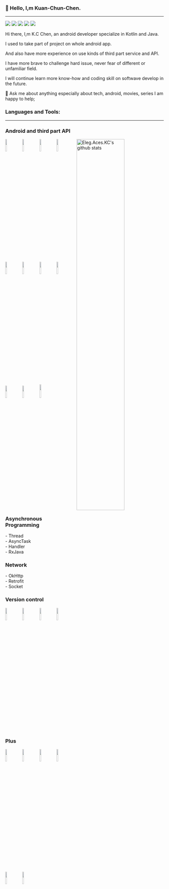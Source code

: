 ### 👋 Hello, I,m Kuan-Chun-Chen.
---
<p align="left">
<a href="https://www.linkedin.com/in/kuan-chun-chen-3b703216b/"><img src="https://img.shields.io/badge/linkedin-%230077B5.svg?&style=for-the-badge&logo=linkedin&logoColor=white"/></a>
<a href="https://github.com/KuanChunChen"><img src="https://img.shields.io/badge/github-%23000000.svg?&style=for-the-badge&logo=github&logoColor=white"/></a>
<a href="mailto:championneverstart@gmail.com"><img src="https://img.shields.io/badge/gmail-%23d44638.svg?&style=for-the-badge&logo=gmail&logoColor=white"/></a>
<a href="https://www.instagram.com/eleg.aces.kc/"><img src="https://img.shields.io/badge/instagram-%23FFFFFF.svg?&style=for-the-badge&logo=instagram"/></a>
<a href="https://elegant-access-kc.medium.com/android-kotlin-rxjava-%E9%80%B2%E9%9A%8E%E7%AF%87-rxjava-%E9%80%B2%E9%9A%8E%E7%94%A8%E6%B3%95-%E4%B8%80%E5%80%8Bextension-funcion%E5%AF%A6%E7%8F%BE%E6%89%80%E6%9C%89%E7%B6%B2%E8%B7%AF%E9%80%A3%E7%B7%9Atoken%E9%87%8D%E5%8F%96%E9%87%8D%E9%80%A3-f1c5311bb449"><img src="https://img.shields.io/badge/medium-%23000000.svg?&style=for-the-badge&logo=medium&logoColor=white"/></a>    

</p>

Hi there, I,m K.C Chen, an android developer specialize in Kotlin and Java.

I used to take part of project on whole android app.

And also have more experience on use kinds of third part service and API.

I have more brave to challenge hard issue, never fear of different or unfamiliar field.

I will continue learn more know-how and coding skill on softwave develop in the future.

💬 Ask me about anything especially about tech, android, movies, series I am happy to help;


### Languages and Tools:
---
<h3 align="left">Android and third part API</h3>
<p>
<img width="55%" align="right" alt="Eleg.Aces.KC's github stats" src="https://github-readme-stats.vercel.app/api?username=KuanChunChen&show_icons=true&hide_border=true" />
    
  </a>  
  <img width="10%" src="https://www.vectorlogo.zone/logos/android/android-ar21.svg">
    <img width="10%" src="https://www.vectorlogo.zone/logos/kotlinlang/kotlinlang-ar21.svg">
    <img width="10%" src="https://www.vectorlogo.zone/logos/java/java-ar21.svg">
    <img width="10%" src="https://www.vectorlogo.zone/logos/firebase/firebase-ar21.svg">
  <br />
    <img width="10%" src="https://www.vectorlogo.zone/logos/google_maps/google_maps-ar21.svg">
    <img width="10%" src="https://www.vectorlogo.zone/logos/google_admob/google_admob-ar21.svg">
    <img width="10%" src="https://www.vectorlogo.zone/logos/amazon_aws/amazon_aws-ar21.svg">
    <img width="10%" src="https://www.vectorlogo.zone/logos/amazon_awslambda/amazon_awslambda-ar21.svg">
    <br />  
    <img width="10%" src="https://www.vectorlogo.zone/logos/facebook/facebook-ar21.svg">
    <img width="10%" src="https://www.vectorlogo.zone/logos/huawei/huawei-ar21.svg">
    <img width="10%" height="43" src="https://logodix.com/logo/2116308.png"> 
    <br /> 
</p>

<h3 align="left">Asynchronous Programming</h3>
<p> - Thread <br/> 
    - AsyncTask <br/>  
    - Handler <br/> 
    - RxJava<br/> 
</p>
<h3 align="left">Network</h3>
<p> - OkHttp<br/> 
    - Retrofit<br/> 
    - Socket<br/> 
</p>

<h3 align="left">Version control</h3>
<p>

  </a>  
 <img width="10%" src="https://www.vectorlogo.zone/logos/git-scm/git-scm-ar21.svg">
    <img width="10%" src="https://www.vectorlogo.zone/logos/giteaio/giteaio-ar21.svg">
    <img width="10%" src="https://www.vectorlogo.zone/logos/gitlab/gitlab-ar21.svg">
    <img width="10%" src="https://www.vectorlogo.zone/logos/github/github-ar21.svg">
  <br />
</p>
   

<h3 align="left">Plus</h3>
<p>

  </a>  
 	<img width="10%" src="https://www.vectorlogo.zone/logos/linux/linux-ar21.svg">
    <img width="10%" src="https://www.vectorlogo.zone/logos/centos/centos-ar21.svg">
    <img width="10%" src="https://www.vectorlogo.zone/logos/mysql/mysql-ar21.svg">
    <img width="10%" src="https://www.vectorlogo.zone/logos/gnu_bash/gnu_bash-ar21.svg">
  <br />
  <img width="10%" src="https://www.vectorlogo.zone/logos/apache/apache-official.svg">
  <img width="10%" src="https://www.vectorlogo.zone/logos/jekyllrb/jekyllrb-ar21.svg">
</p>



